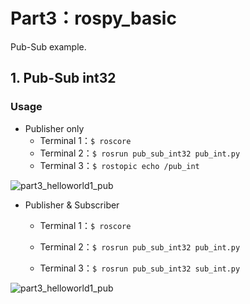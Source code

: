 # Part3：rospy_basic

Pub-Sub example.

## 1. Pub-Sub int32

### Usage

- Publisher only
  - Terminal 1：`$ roscore`
  - Terminal 2：`$ rosrun pub_sub_int32 pub_int.py`
  - Terminal 3：`$ rostopic echo /pub_int`

![part3_helloworld1_pub](images_for_readme/part3_helloworld1_pub.png)

- Publisher & Subscriber

  - Terminal 1：`$ roscore`
  - Terminal 2：`$ rosrun pub_sub_int32 pub_int.py`

  - Terminal 3：`$ rosrun pub_sub_int32 sub_int.py`

![part3_helloworld1_pub](images_for_readme/part3_helloworld1_sub.png)